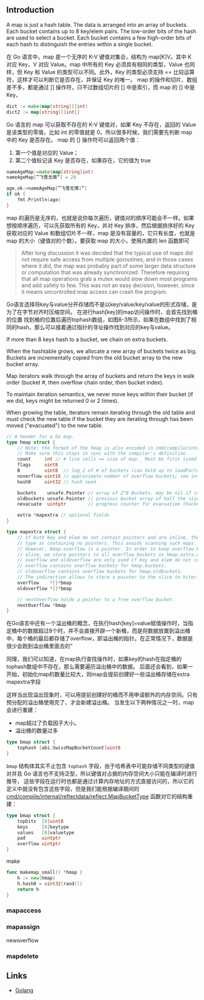 ## Introduction

A map is just a hash table. The data is arranged into an array of buckets. Each bucket contains up to 8 key/elem pairs. The low-order bits of the hash are used to select a bucket. Each bucket contains a few high-order bits of each hash to distinguish the entries within a single bucket.

在 Go 语言中，map 是一个无序的 K-V 键值对集合，结构为 map[K]V。其中 K 对应 Key，V 对应 Value。map 中所有的 Key 必须具有相同的类型，Value 也同样，但 Key 和 Value 的类型可以不同。此外，Key 的类型必须支持 == 比较运算符，这样才可以判断它是否存在，并保证 Key 的唯一。
map 的操作和切片、数组差不多，都是通过 [] 操作符，只不过数组切片的 [] 中是索引，而 map 的 [] 中是 Key，
```go
dict := make(map[string][]int)
dict2 := map[string][]int{}
```


Go 语言的 map 可以获取不存在的 K-V 键值对，如果 Key 不存在，返回的 Value 是该类型的零值，比如 int 的零值就是 0。所以很多时候，我们需要先判断 map 中的 Key 是否存在。
map 的 [] 操作符可以返回两个值：
1. 第一个值是对应的 Value；
2. 第二个值标记该 Key 是否存在，如果存在，它的值为 true
```go
nameAgeMap:=make(map[string]int)
nameAgeMap[”飞雪无情“] = 20

age,ok:=nameAgeMap[”飞雪无情1“]
if ok {
    fmt.Println(age)
}    
```
map 的遍历是无序的，也就是说你每次遍历，键值对的顺序可能会不一样。如果想按顺序遍历，可以先获取所有的 Key，并对 Key 排序，然后根据排序好的 Key 获取对应的 Value
和数组切片不一样，map 是没有容量的，它只有长度，也就是 map 的大小（键值对的个数）。要获取 map 的大小，使用内置的 len 函数即可


> After long discussion it was decided that the typical use of maps did not require safe access from multiple goroutines, and in those cases where it did, the map was probably part of some larger data structure or computation that was already synchronized. Therefore requiring that all map operations grab a mutex would slow down most programs and add safety to few. This was not an easy decision, however, since it means uncontrolled map access can crash the program.

Go语言选择将key与value分开存储而不是以key/value/key/value的形式存储，是为了在字节对齐时压缩空间。
在进行hash[key]的map访问操作时，会首先找到桶的位置
找到桶的位置后遍历tophash数组，如图8-3所示，如果在数组中找到了相同的hash，那么可以接着通过指针的寻址操作找到对应的key与value。



If more than 8 keys hash to a bucket, we chain on extra buckets.



When the hashtable grows, we allocate a new array of buckets twice as big. Buckets are incrementally copied from the old bucket array to the new bucket array.



Map iterators walk through the array of buckets and return the keys in walk order (bucket #, then overflow chain order, then bucket index). 

To maintain iteration semantics, we never move keys within their bucket (if we did, keys might be returned 0 or 2 times). 

When growing the table, iterators remain iterating through the old table and must check the new table if the bucket they are iterating through has been moved ("evacuated") to the new table.




```go
// A header for a Go map.
type hmap struct {
    // Note: the format of the hmap is also encoded in cmd/compile/internal/reflectdata/reflect.go.
    // Make sure this stays in sync with the compiler's definition.
    count     int // # live cells == size of map.  Must be first (used by len() builtin)
    flags     uint8
    B         uint8  // log_2 of # of buckets (can hold up to loadFactor * 2^B items)
    noverflow uint16 // approximate number of overflow buckets; see incrnoverflow for details
    hash0     uint32 // hash seed

    buckets    unsafe.Pointer // array of 2^B Buckets. may be nil if count==0.
    oldbuckets unsafe.Pointer // previous bucket array of half the size, non-nil only when growing
    nevacuate  uintptr        // progress counter for evacuation (buckets less than this have been evacuated)

    extra *mapextra // optional fields
}

type mapextra struct {
	// If both key and elem do not contain pointers and are inline, then we mark bucket
	// type as containing no pointers. This avoids scanning such maps.
	// However, bmap.overflow is a pointer. In order to keep overflow buckets
	// alive, we store pointers to all overflow buckets in hmap.extra.overflow and hmap.extra.oldoverflow.
	// overflow and oldoverflow are only used if key and elem do not contain pointers.
	// overflow contains overflow buckets for hmap.buckets.
	// oldoverflow contains overflow buckets for hmap.oldbuckets.
	// The indirection allows to store a pointer to the slice in hiter.
	overflow    *[]*bmap
	oldoverflow *[]*bmap

	// nextOverflow holds a pointer to a free overflow bucket.
	nextOverflow *bmap
}
```



在Go语言中还有一个溢出桶的概念，在执行hash[key]=value赋值操作时，当指定桶中的数据超过8个时，并不会直接开辟一个新桶，而是将数据放置到溢出桶中，每个桶的最后都存储了overflow，即溢出桶的指针。在正常情况下，数据是很少会跑到溢出桶里面去的”

同理，我们可以知道，在map执行查找操作时，如果key的hash在指定桶的tophash数组中不存在，那么需要遍历溢出桶中的数据。
后面还会看到，如果一开始，初始化map的数量比较大，则map会提前创建好一些溢出桶存储在extra mapextra字段


这样当出现溢出现象时，可以用提前创建好的桶而不用申请额外的内存空间。只有预分配的溢出桶使用完了，才会新建溢出桶。
当发生以下两种情况之一时，map会进行重建：
- map超过了负载因子大小。
- 溢出桶的数量过多



```go
type bmap struct {
    tophash [abi.SwissMapBucketCount]uint8
}
```

`bmap` 结构体其实不止包含 `tophash` 字段，由于哈希表中可能存储不同类型的键值对并且 Go 语言也不支持泛型，所以键值对占据的内存空间大小只能在编译时进行推导，
这些字段在运行时也都是通过计算内存地址的方式直接访问的，所以它的定义中就没有包含这些字段，但是我们能根据编译期间的 [cmd/compile/internal/reflectdata/reflect.MapBucketType](https://github.com/golang/go/blob/go1.23.1/src/cmd/compile/internal/reflectdata/reflect.go) 函数对它的结构重建：
```go
type bmap struct {
    topbits  [8]uint8
    keys     [8]keytype
    values   [8]valuetype
    pad      uintptr
    overflow uintptr
}
```


make



```go
func makemap_small() *hmap {
    h := new(hmap)
    h.hash0 = uint32(rand())
    return h
}
```




### mapaccess


### mapassign



newoverflow

### mapdelete



## Links

- [Golang](/docs/CS/Go/Go.md)